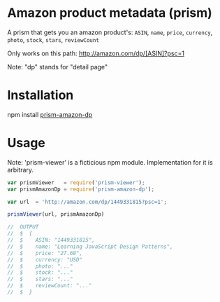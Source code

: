 # Amazon product metadata (prism)

A prism that gets you an amazon product's: `ASIN`, `name`, `price`, `currency`, `photo`, `stock`, `stars`, `reviewCount`

Only works on this path: http://amazon.com/dp/[ASIN]?psc=1

Note: "dp" stands for "detail page"

# Installation

npm install [prism-amazon-dp](https://www.npmjs.com/package/prism-amazon-dp)

# Usage

Note: 'prism-viewer' is a ficticious npm module. Implementation for it is arbitrary.

```javascript
var prismViewer   = require('prism-viewer');
var prismAmazonDp = require('prism-amazon-dp');

var url  = 'http://amazon.com/dp/1449331815?psc=1';

prismViewer(url, prismAmazonDp)

//  OUTPUT
//  $  {
//  $    ASIN: "1449331815",
//  $    name: "Learning JavaScript Design Patterns",
//  $    price: "27.68",
//  $    currency: "USD"
//  $    photo: "..."
//  $    stock: "..."
//  $    stars: "..."
//  $    reviewCount: "..."
//  $  }

```
